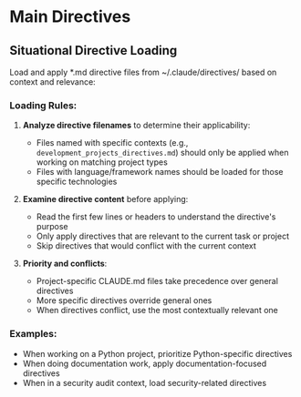 # Main Directives

## Situational Directive Loading

Load and apply *.md directive files from ~/.claude/directives/ based on context and relevance:

### Loading Rules:
1. **Analyze directive filenames** to determine their applicability:
   - Files named with specific contexts (e.g., `development_projects_directives.md`) should only be applied when working on matching project types
   - Files with language/framework names should be loaded for those specific technologies

2. **Examine directive content** before applying:
   - Read the first few lines or headers to understand the directive's purpose
   - Only apply directives that are relevant to the current task or project
   - Skip directives that would conflict with the current context

3. **Priority and conflicts**:
   - Project-specific CLAUDE.md files take precedence over general directives
   - More specific directives override general ones
   - When directives conflict, use the most contextually relevant one

### Examples:
- When working on a Python project, prioritize Python-specific directives
- When doing documentation work, apply documentation-focused directives
- When in a security audit context, load security-related directives
